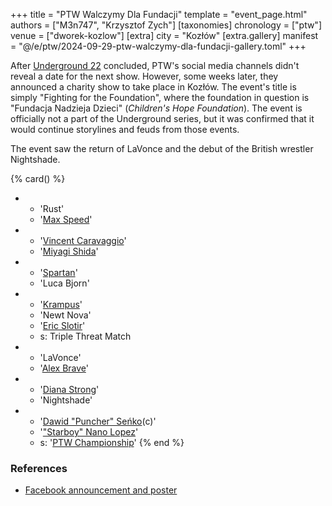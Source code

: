 +++
title = "PTW Walczymy Dla Fundacji"
template = "event_page.html"
authors = ["M3n747", "Krzysztof Zych"]
[taxonomies]
chronology = ["ptw"]
venue = ["dworek-kozlow"]
[extra]
city = "Kozłów"
[extra.gallery]
manifest = "@/e/ptw/2024-09-29-ptw-walczymy-dla-fundacji-gallery.toml"
+++

After [Underground 22](@/e/ptw/2024-08-25-ptw-underground-22.md) concluded, PTW's social media channels didn't reveal a date for the next show.
However, some weeks later, they announced a charity show to take place in Kozłów.
The event's title is simply "Fighting for the Foundation", where the foundation in question is "Fundacja Nadzieja Dzieci" (_Children's Hope Foundation_).
The event is officially not a part of the Underground series, but it was confirmed that it would continue storylines and feuds from those events.

The event saw the return of LaVonce and the debut of the British wrestler Nightshade.

{% card() %}
- - 'Rust'
  - '[Max Speed](@/w/max-speed.md)'
- - '[Vincent Caravaggio](@/w/vincent-caravaggio.md)'
  - '[Miyagi Shida](@/w/miyagi-shida.md)'
- - '[Spartan](@/w/spartan.md)'
  - 'Luca Bjorn'
- - '[Krampus](@/w/krampus.md)'
  - 'Newt Nova'
  - '[Eric Slotir](@/w/erik-slotir.md)'
  - s: Triple Threat Match
- - 'LaVonce'
  - '[Alex Brave](@/w/alex-brave.md)'
- - '[Diana Strong](@/w/diana-strong.md)'
  - 'Nightshade'
- - '[Dawid "Puncher" Seńko](@/w/puncher.md)(c)'
  - '["Starboy" Nano Lopez](@/w/nano-lopez.md)'
  - s: '[PTW Championship](@/c/ptw-championship.md)'
{% end %}

### References

* [Facebook announcement and poster](https://www.facebook.com/PrimeTimeWrestlingPL/posts/pfbid0A8DxWMbks5aKMceWdq2kVsNcauAGxL56iSqdtVCdthHCEcQfNocuM5mzRBvz78bul)
